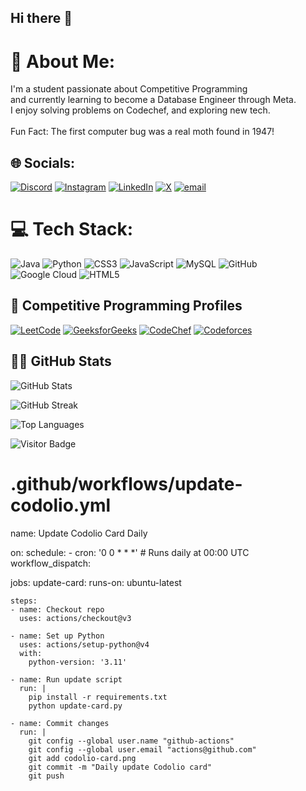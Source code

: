 ## Hi there 👋

<!--
**kRamu81/kRamu81** is a ✨ _special_ ✨ repository because its `README.md` (this file) appears on your GitHub profile.

Here are some ideas to get you started:

- 🔭 I’m currently working on ...
- 🌱 I’m currently learning ...
- 👯 I’m looking to collaborate on ...
- 🤔 I’m looking for help with ...
- 💬 Ask me about ...
- 📫 How to reach me: ...
- 😄 Pronouns: ...
- ⚡ Fun fact: ...
-->
# 💫 About Me:
I'm a student passionate about Competitive Programming<br>and currently learning to become a Database Engineer through Meta.<br>I enjoy solving problems on Codechef, and exploring new tech.<br><br>Fun Fact: The first computer bug was a real moth found in 1947!


## 🌐 Socials:
[![Discord](https://img.shields.io/badge/Discord-%237289DA.svg?logo=discord&logoColor=white)](https://discord.gg/kRamu581) [![Instagram](https://img.shields.io/badge/Instagram-%23E4405F.svg?logo=Instagram&logoColor=white)](https://instagram.com/im_kramu) [![LinkedIn](https://img.shields.io/badge/LinkedIn-%230077B5.svg?logo=linkedin&logoColor=white)](https://linkedin.com/in/kanamramu581) [![X](https://img.shields.io/badge/X-black.svg?logo=X&logoColor=white)](https://x.com/kRamu581) [![email](https://img.shields.io/badge/Email-D14836?logo=gmail&logoColor=white)](mailto:kanamramu18@gmail.com) 

# 💻 Tech Stack:
![Java](https://img.shields.io/badge/java-%23ED8B00.svg?style=for-the-badge&logo=openjdk&logoColor=white) ![Python](https://img.shields.io/badge/python-3670A0?style=for-the-badge&logo=python&logoColor=ffdd54) ![CSS3](https://img.shields.io/badge/css3-%231572B6.svg?style=for-the-badge&logo=css3&logoColor=white) ![JavaScript](https://img.shields.io/badge/javascript-%23323330.svg?style=for-the-badge&logo=javascript&logoColor=%23F7DF1E) ![MySQL](https://img.shields.io/badge/mysql-4479A1.svg?style=for-the-badge&logo=mysql&logoColor=white) ![GitHub](https://img.shields.io/badge/github-%23121011.svg?style=for-the-badge&logo=github&logoColor=white) ![Google Cloud](https://img.shields.io/badge/GoogleCloud-%234285F4.svg?style=for-the-badge&logo=google-cloud&logoColor=white) ![HTML5](https://img.shields.io/badge/html5-%23E34F26.svg?style=for-the-badge&logo=html5&logoColor=white)


## 🚀 Competitive Programming Profiles

[![LeetCode](https://img.shields.io/badge/LeetCode-kramu-FFA116?style=for-the-badge&logo=leetcode&logoColor=white)](https://leetcode.com/kRamu_581/)
[![GeeksforGeeks](https://img.shields.io/badge/GeeksforGeeks-kramu-28A745?style=for-the-badge&logo=geeksforgeeks&logoColor=white)](https://auth.geeksforgeeks.org/user/kramu581/practice/)
[![CodeChef](https://img.shields.io/badge/CodeChef-kramu-5B4638?style=for-the-badge&logo=codechef&logoColor=white)](https://www.codechef.com/users/Kramu581)
[![Codeforces](https://img.shields.io/badge/Codeforces-kramu-1F8ACB?style=for-the-badge&logo=codeforces&logoColor=white)](https://codeforces.com/profile/Kramu581)



## 👨‍💻 GitHub Stats

![GitHub Stats](https://github-readme-stats.vercel.app/api?username=kRamu81&show_icons=true&theme=github_dark&hide_border=false&rank_icon=github&include_all_commits=true)

![GitHub Streak](https://streak-stats.demolab.com?user=kRamu81&theme=github-dark&hide_border=false)

![Top Languages](https://github-readme-stats.vercel.app/api/top-langs/?username=kRamu81&layout=compact&theme=github_dark&hide_border=false)

![Visitor Badge](https://komarev.com/ghpvc/?username=kRamu81&label=Profile+Views&color=blue&style=flat)



# .github/workflows/update-codolio.yml
name: Update Codolio Card Daily

on:
  schedule:
    - cron: '0 0 * * *'  # Runs daily at 00:00 UTC
  workflow_dispatch:

jobs:
  update-card:
    runs-on: ubuntu-latest

    steps:
    - name: Checkout repo
      uses: actions/checkout@v3

    - name: Set up Python
      uses: actions/setup-python@v4
      with:
        python-version: '3.11'

    - name: Run update script
      run: |
        pip install -r requirements.txt
        python update-card.py

    - name: Commit changes
      run: |
        git config --global user.name "github-actions"
        git config --global user.email "actions@github.com"
        git add codolio-card.png
        git commit -m "Daily update Codolio card"
        git push

